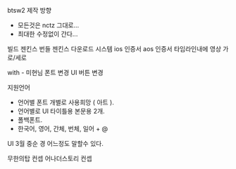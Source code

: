 
btsw2 제작 방향 
- 모든것은 nctz 그대로...
- 최대한 수정없이 간다...

빌드 젠킨스
번들 젠킨스
다운로드 시스템
ios 인증서
aos 인증서
타임라인내에 영상 가로/세로



with - 미현님
폰트 변경
UI 버튼 변경

지원언어
- 언어별 폰트 개별로 사용희망 ( 아트 ).
- 언어별로 UI 타이틀용 본문용 2개. 
- 폴백폰트.
- 한국어, 영어, 간체, 번체, 일어 + @


UI 3월 중순 경 어느정도 말할수 있다. 

무한의탑 컨셉
어나더스토리 컨셉

